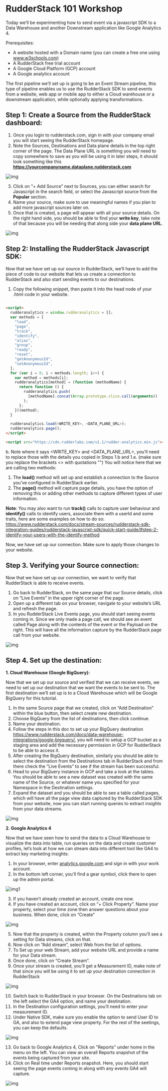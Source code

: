 # **RudderStack 101 Workshop**

Today we’ll be experimenting how to send event via a javascript SDK to a Data Warehouse and another Downstream application like Google Analytics 4. 

Prerequisites:

- A website hosted with a Domain name (you can create a free one using www.w3schools.com)
- A RudderStack free trial account
- A Google Cloud Platform (GCP) account
- A Google analytics account

The first pipeline we’ll set up is going to be an Event Stream pipeline, this type of pipeline enables us to use the RudderStack SDK to send events from a website, web app or mobile app to either a Cloud warehouse or a downstream application, while optionally applying transformations. 

## **Step 1: Create a Source from the RudderStack dashboard:** 

1. Once you login to rudderstack.com, sign in with your company email you will start seeing the RudderStack homepage. 
2. Note the Sources, Destinations and Data plane details in the top right corner of the page. The Data Plane URL is something you will need to copy somewhere to save as you will be using it in later steps, it should look something like this **https://yourcompanyname.dataplane.rudderstack.com**

![img](https://github.com/saramashfej/rudderstackworkshop101/blob/main/Screenshot6.png)

3. Click on “+ Add Source” next to Sources, you can either search for Javascript in the search field, or select the Javascript source from the **Popular** section.
4. Name your source, make sure to use meaningful names if you plan to add more javascript sources later on. 
5. Once that is created, a page will appear with all your source details. On the right hand side, you should be able to find your **write key**, take note of that because you will be needing that along side your **data plane URL**. 

![img](https://github.com/saramashfej/rudderstackworkshop101/blob/main/Screenshot7.png)

## **Step 2:** **Installing the RudderStack Javascript SDK:**

Now that we have set up our source in RudderStack, we’ll have to add the piece of code to our website that lets us create a connection to RudderStack and also start sending events to our destinations. 

1. Copy the following snippet, then paste it into the head node of your .html code in your website. 
```html
  
<script>
  rudderanalytics = window.rudderanalytics = [];
  var methods = [
    "load",
    "page",
    "track",
    "identify",
    "alias",
    "group",
    "ready",
    "reset",
    "getAnonymousId",
    "setAnonymousId",
  ];
  for (var i = 0; i < methods.length; i++) {
    var method = methods[i];
    rudderanalytics[method] = (function (methodName) {
      return function () {
        rudderanalytics.push(
          [methodName].concat(Array.prototype.slice.call(arguments))
        );
      };
    })(method);
  }

  rudderanalytics.load(<WRITE_KEY>, <DATA_PLANE_URL>);
  rudderanalytics.page();
</script>

<script src="https://cdn.rudderlabs.com/v1.1/rudder-analytics.min.js"></script>

 ```
b. Note where it says <WRITE_KEY> and <DATA_PLANE_URL>, you’ll need to replace those with the details you copied in Steps 1.b and 1.e. (make sure you replace the brackets <> with quotations "") You will notice here that we are calling two methods:

1. The **load()** method will set up and establish a connection to the Source you’ve configured in RudderStack earlier.
2. The **page()** method will capture page details, you have the option of removing this or adding other methods to capture different types of user information. 

**Note**: You may also want to run **track()** calls to capture user behaviour and **identify()** calls to identify users, associate them with a userId and some traits, here are some examples on how to do so: https://www.rudderstack.com/docs/stream-sources/rudderstack-sdk-integration-guides/rudderstack-javascript-sdk/quick-start-guide/#step-2-identify-your-users-with-the-identify-method

Now, we have set up our connection. Make sure to apply those changes to your website.

## **Step 3. Verifying your Source connection:**

Now that we have set up our connection, we want to verify that RudderStack is able to receive events. 

1. Go back to RudderStack, on the same page that our Source details, click on “Live Events” in the upper right corner of the page. 
2. Open up a different tab on your browser, navigate to your website’s URL and refresh the page. 
3. In you RudderStack Live Events page, you should start seeing events coming in. Since we only made a page call, we should see an event called Page along with the contents of the event or the Payload on the right. This will have all the information capture by the RudderStack page call from your website.

![img](https://github.com/saramashfej/rudderstackworkshop101/blob/main/Screenshot8.png)

## **Step 4. Set up the destination:**

**1. Cloud Warehouse (Google BigQuery):** 

Now that we set up our source and verified that we can receive events, we need to set up our destination that we want the events to be sent to. The first destination we’ll set up is to a Cloud Warehouse which will be Google BigQuery for this tutorial.

1. In the same Source page that we created, click on “Add Destination” within the blue button, then select create new destination.
2. Choose BigQuery from the list of destinations, then click continue.
3. Name your destination.
4. Follow the steps in this doc to set up your BigQuery destination https://www.rudderstack.com/docs/data-warehouse-integrations/google-bigquery/, you will need to setup a GCP bucket as a staging area and add the necessary permission in GCP for RudderStack to be able to access it. 
5. After creating the BigQuery destination, similarly you should be able to select the destination from the Destinations tab in RudderStack and from there check the “Live Events” to see if the stream has been successful. 
6. Head to your BigQuery instance in GCP and take a look at the tables. You should be able to see a new dataset was created with the same name of the Source, or whatever name you specified for your Namespace in the Destination settings. 
7. Expand the dataset and you should be able to see a table called pages, which will have all the page view data captured by the RudderStack SDK from your website, now you can start running queries to extract insights from your data streams.

![img](https://github.com/saramashfej/rudderstackworkshop101/blob/main/Screenshot9.png)

**2. Google Analytics 4**

Now that we have seen how to send the data to a Cloud Warehouse to visualize the data into table, run queries on the data and create customer profiles, let’s look at how we can stream data into different tool like GA4 to extract key marketing insights:

1. In your browser, enter [analytics.google.com](http://analytics.google.com) and sign in with your work account.
2. In the bottom left corner, you’ll find a gear symbol, click there to open up the admin portal. 

![img1](https://github.com/saramashfej/rudderstackworkshop101/blob/main/Screenshot1.png)

3. If you haven’t already created an account, create one now.
4. If you have created an account, click on “+ Click Property”. Name your property, select your time zone then answer questions about your business. When done, click on “Create”

![img](https://github.com/saramashfej/rudderstackworkshop101/blob/main/Screenshot2.png)

5. Now that the property is created, within the Property column you’ll see a setting for Data streams, click on that.
6. Now click on “Add stream”, select Web from the list of options.
7. To Set up your web Stream, add your website URL and provide a name for your Data stream.
8. Once done, click on “Create Stream”.
9. Once your stream is created, you’ll get a Measurement ID, make note of that since you will be using it to set up your destination connection in RudderStack

![img](https://github.com/saramashfej/rudderstackworkshop101/blob/main/Screenshot3.png)

10. Switch back to RudderStack in your browser. On the Destinations tab on the left select the GA4 option, and name your destination. 
11. In the Destination configuration settings, you’ll need to enter your measurement ID.
12. Under Native SDK, make sure you enable the option to send User ID to GA, and also to extend page view property. For the rest of the seetings, you can keep the defaults. 

![img](https://github.com/saramashfej/rudderstackworkshop101/blob/main/Screenshot4.png)

13. Go back to Google Analytics 4, Click on "Reports" under home in the menu on the left. You can view an overall Reports snapshot of the events being captured from your site. 
14. Click on Real time under Reports snapshot. Here, you should start seeing the page events coming in along with any events GA4 will capture. 

![img](https://github.com/saramashfej/rudderstackworkshop101/blob/main/Screenshot5.png)
